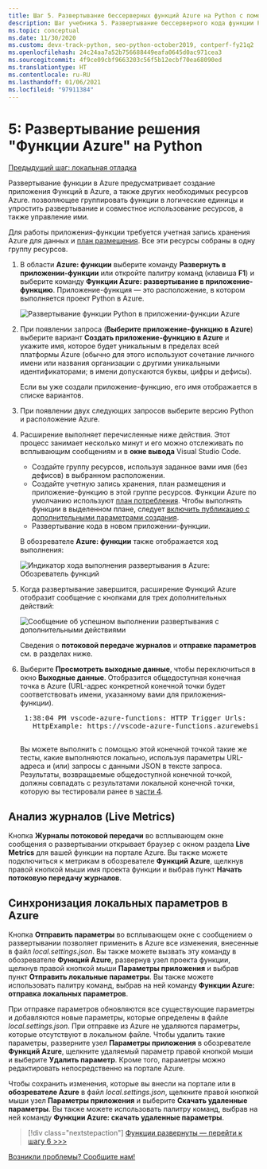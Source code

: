 ```yaml
---
title: Шаг 5. Развертывание бессерверных функций Azure на Python с помощью VS Code
description: Шаг учебника 5. Развертывание бессерверного кода функции Python в Azure и выполнение потоковой передачи журналов и синхронизации параметров между локальным проектом и Azure.
ms.topic: conceptual
ms.date: 11/30/2020
ms.custom: devx-track-python, seo-python-october2019, contperf-fy21q2
ms.openlocfilehash: 24c24aa7a52b756688449eafa0645d0ac971cea3
ms.sourcegitcommit: 4f9ce09cbf9663203c56f5b12ecbf70ea68090ed
ms.translationtype: HT
ms.contentlocale: ru-RU
ms.lasthandoff: 01/06/2021
ms.locfileid: "97911384"
---
```

# <a name="5-deploy-azure-functions-in-python"></a>5: Развертывание решения "Функции Azure" на Python

[Предыдущий шаг: локальная отладка](tutorial-vs-code-serverless-python-04.md)

Развертывание функции в Azure предусматривает создание приложения Функций в Azure, а также других необходимых ресурсов Azure. позволяющее группировать функции в логические единицы и упростить развертывание и совместное использование ресурсов, а также управление ими.

Для работы приложения-функции требуется учетная запись хранения Azure для данных и [план размещения](/azure/azure-functions/functions-scale#hosting-plan-support). Все эти ресурсы собраны в одну группу ресурсов.

1. В области **Azure: функции** выберите команду **Развернуть в приложении-функции** или откройте палитру команд (клавиша **F1**) и выберите команду **Функции Azure: развертывание в приложение-функцию**. Приложение-функция — это расположение, в котором выполняется проект Python в Azure.

    ![Развертывание функции Python в приложении-функции Azure](media/tutorial-vs-code-serverless-python/deploy-a-python-fuction-to-azure-function-app.png)

1. При появлении запроса (**Выберите приложение-функцию в Azure**) выберите вариант **Создать приложение-функцию в Azure** и укажите имя, которое будет уникальным в пределах всей платформы Azure (обычно для этого используют сочетание личного имени или названия организации с другими уникальными идентификаторами; в имени допускаются буквы, цифры и дефисы).

    Если вы уже создали приложение-функцию, его имя отображается в списке вариантов.

1. При появлении двух следующих запросов выберите версию Python и расположение Azure.

1. Расширение выполняет перечисленные ниже действия. Этот процесс занимает несколько минут и его можно отслеживать по всплывающим сообщениям и в **окне вывода** Visual Studio Code.

    - Создайте группу ресурсов, используя заданное вами имя (без дефисов) в выбранном расположении.
    - Создайте учетную запись хранения, план размещения и приложение-функцию в этой группе ресурсов. Функции Azure по умолчанию используют [план потребления](/azure/azure-functions/functions-scale#consumption-plan). Чтобы выполнять функции в выделенном плане, следует [включить публикацию с дополнительными параметрами создания](/azure/azure-functions/functions-develop-vs-code).
    - Развертывание кода в новом приложении-функции.

    В обозревателе **Azure: функции** также отображается ход выполнения:

    ![Индикатор хода выполнения развертывания в Azure: Обозреватель функций](media/tutorial-vs-code-serverless-python/deployment-progress-indicator-in-azure-function-explorer.png)

1. Когда развертывание завершится, расширение Функций Azure отобразит сообщение с кнопками для трех дополнительных действий:

    ![Сообщение об успешном выполнении развертывания с дополнительными действиями](media/tutorial-vs-code-serverless-python/azure-functions-deployment-success-with-additional-actions.png)

    Сведения о **потоковой передаче журналов** и **отправке параметров** см. в разделах ниже.

1. Выберите **Просмотреть выходные данные**, чтобы переключиться в окно **Выходные данные**. Отобразится общедоступная конечная точка в Azure (URL-адрес конкретной конечной точки будет соответствовать имени, указанному вами для приложения-функции).

    <pre>
    1:38:04 PM vscode-azure-functions: HTTP Trigger Urls:
      HttpExample: https://vscode-azure-functions.azurewebsites.net/api/HttpExample
    </pre>

    Вы можете выполнить с помощью этой конечной точкой такие же тесты, какие выполняются локально, используя параметры URL-адреса и (или) запросы с данными JSON в тексте запроса. Результаты, возвращаемые общедоступной конечной точкой, должны совпадать с результатами локальной конечной точки, которую вы тестировали ранее в [части 4](tutorial-vs-code-serverless-python-04.md).

## <a name="examine-logs-live-metrics"></a>Анализ журналов (Live Metrics)

Кнопка **Журналы потоковой передачи** во всплывающем окне сообщения о развертывании открывает браузер с окном раздела **Live Metrics** для вашей функции на портале Azure. Вы также можете подключиться к метрикам в обозревателе **Функций Azure**, щелкнув правой кнопкой мыши имя проекта функции и выбрав пункт **Начать потоковую передачу журналов**.

## <a name="sync-local-settings-to-azure"></a>Синхронизация локальных параметров в Azure

Кнопка **Отправить параметры** во всплывающем окне с сообщением о развертывании позволяет применить в Azure все изменения, внесенные в файл *local.settings.json*. Вы также можете вызвать эту команду в обозревателе **Функций Azure**, развернув узел проекта функции, щелкнув правой кнопкой мыши **Параметры приложения** и выбрав пункт **Отправить локальные параметры**. Вы также можете использовать палитру команд, выбрав на ней команду **Функции Azure: отправка локальных параметров**.

При отправке параметров обновляются все существующие параметры и добавляются новые параметры, которые определены в файле *local.settings.json*. При отправке из Azure не удаляются параметры, которые отсутствуют в локальном файле. Чтобы удалить такие параметры, разверните узел **Параметры приложения** в обозревателе **Функций Azure**, щелкните удаляемый параметр правой кнопкой мыши и выберите **Удалить параметр**. Кроме того, параметры можно редактировать непосредственно на портале Azure.

Чтобы сохранить изменения, которые вы внесли на портале или в **обозревателе Azure** в файл *local.settings.json*, щелкните правой кнопкой мыши узел **Параметры приложения** и выберите **Скачать удаленные параметры**. Вы также можете использовать палитру команд, выбрав на ней команду **Функции Azure: скачать удаленные параметры**.

> [!div class="nextstepaction"]
> [Функции развернуты — перейти к шагу 6 >>>](tutorial-vs-code-serverless-python-06.md)

[Возникли проблемы? Сообщите нам!](https://aka.ms/python-functions-qs-ms-survey)
